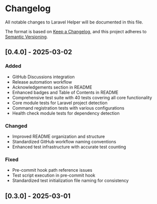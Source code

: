 # Changelog

All notable changes to Laravel Helper will be documented in this file.

The format is based on [Keep a Changelog](https://keepachangelog.com/en/1.0.0/),
and this project adheres to [Semantic Versioning](https://semver.org/spec/v2.0.0.html).

## [0.4.0] - 2025-03-02

### Added
- GitHub Discussions integration
- Release automation workflow
- Acknowledgements section in README
- Enhanced badges and Table of Contents in README
- Comprehensive test suite with 40 tests covering all core functionality
- Core module tests for Laravel project detection
- Command registration tests with various configurations
- Health check module tests for dependency detection

### Changed
- Improved README organization and structure
- Standardized GitHub workflow naming conventions
- Enhanced test infrastructure with accurate test counting

### Fixed
- Pre-commit hook path reference issues
- Test script execution in pre-commit hook
- Standardized test initialization file naming for consistency

## [0.3.0] - 2025-03-01
